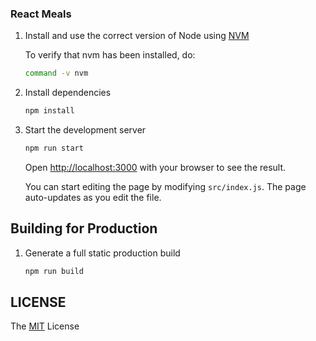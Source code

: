 ### React Meals

1. Install and use the correct version of Node using [NVM](https://github.com/nvm-sh/nvm)

   To verify that nvm has been installed, do:

   ```sh
   command -v nvm
   ```

2. Install dependencies

   ```sh
   npm install
   ```

3. Start the development server

   ```sh
   npm run start
   ```

   Open [http://localhost:3000](http://localhost:3000) with your browser to see the result.

   You can start editing the page by modifying `src/index.js`. The page auto-updates as you edit the file.

## Building for Production

1. Generate a full static production build

   ```sh
   npm run build
   ```

## LICENSE

The [MIT](LICENSE) License
